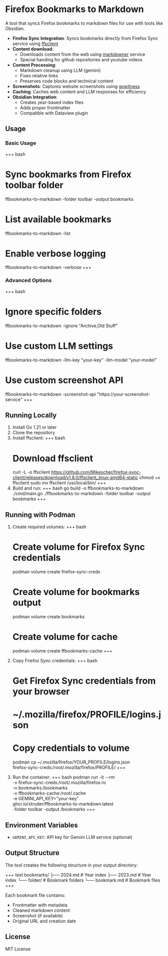 # Firefox Bookmarks to Markdown

A tool that syncs Firefox bookmarks to markdown files for use with tools like Obsidian.

- **Firefox Sync Integration**: Syncs bookmarks directly from Firefox Sync service using [ffsclient](https://github.com/Mikescher/firefox-sync-client)
- **Content download**:
  - Downloads content from the web using [markdowner](https://md.dhr.wtf/dashboard) service
  - Special handing for github repositories and youtube videos
- **Content Processing**: 
  - Markdown cleanup using LLM (gemini)
  - Fixes relative links
  - Preserves code blocks and technical content
- **Screenshots**: Captures website screenshots using [gowitness](https://github.com/sensepost/gowitness)
- **Caching**: Caches web content and LLM responses for efficiency
- **Obsidian Integration**: 
  - Creates year-based index files
  - Adds proper frontmatter
  - Compatible with Dataview plugin

## Usage

### Basic Usage

+++ bash
# Sync bookmarks from Firefox toolbar folder
ffbookmarks-to-markdown -folder toolbar -output bookmarks

# List available bookmarks
ffbookmarks-to-markdown -list

# Enable verbose logging
ffbookmarks-to-markdown -verbose
+++

### Advanced Options

+++ bash
# Ignore specific folders
ffbookmarks-to-markdown -ignore "Archive,Old Stuff"

# Use custom LLM settings
ffbookmarks-to-markdown -llm-key "your-key" -llm-model "your-model"

# Use custom screenshot API
ffbookmarks-to-markdown -screenshot-api "https://your-screenshot-service"
+++

## Running Locally

1. Install Go 1.21 or later
2. Clone the repository
3. Install ffsclient:
   +++ bash
   # Download ffsclient
   curl -L -o ffsclient https://github.com/Mikescher/firefox-sync-client/releases/download/v1.8.0/ffsclient_linux-amd64-static
   chmod +x ffsclient
   sudo mv ffsclient /usr/local/bin/
   +++
4. Build and run:
   +++ bash
   go build -o ffbookmarks-to-markdown ./cmd/main.go
   ./ffbookmarks-to-markdown -folder toolbar -output bookmarks
   +++

## Running with Podman

1. Create required volumes:
   +++ bash
   # Create volume for Firefox Sync credentials
   podman volume create firefox-sync-creds
   
   # Create volume for bookmarks output
   podman volume create bookmarks
   
   # Create volume for cache
   podman volume create ffbookmarks-cache
   +++

2. Copy Firefox Sync credentials:
   +++ bash
   # Get Firefox Sync credentials from your browser
   # ~/.mozilla/firefox/PROFILE/logins.json
   # Copy credentials to volume
   podman cp ~/.mozilla/firefox/YOUR_PROFILE/logins.json \
     firefox-sync-creds:/root/.mozilla/firefox/PROFILE/
   +++

3. Run the container:
   +++ bash
   podman run -it --rm \
     -v firefox-sync-creds:/root/.mozilla/firefox:ro \
     -v bookmarks:/bookmarks \
     -v ffbookmarks-cache:/root/.cache \
     -e GEMINI_API_KEY="your-key" \
     ghcr.io/xtruder/ffbookmarks-to-markdown:latest \
     -folder toolbar -output /bookmarks
   +++

## Environment Variables

- `GEMINI_API_KEY`: API key for Gemini LLM service (optional)

## Output Structure

The tool creates the following structure in your output directory:

+++ text
bookmarks/
├── 2024.md           # Year index
├── 2023.md           # Year index
└── folder/           # Bookmark folders
    └── bookmark.md   # Bookmark files
+++

Each bookmark file contains:
- Frontmatter with metadata
- Cleaned markdown content
- Screenshot (if available)
- Original URL and creation date

## License

MIT License 
